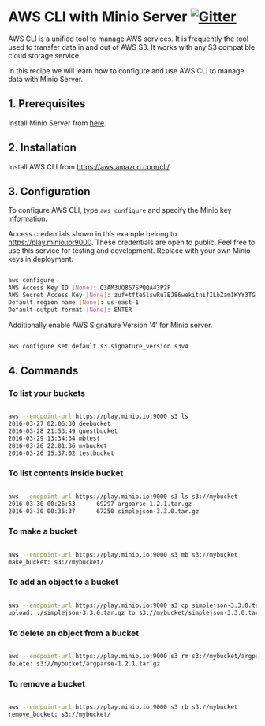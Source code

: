 # AWS CLI with Minio Server [![Gitter](https://badges.gitter.im/Join%20Chat.svg)](https://gitter.im/minio/minio?utm_source=badge&utm_medium=badge&utm_campaign=pr-badge&utm_content=badge)

AWS CLI is a unified tool to manage AWS services. It is frequently the tool used to transfer data in and out of AWS S3. It works with any S3 compatible cloud storage service. 

In this recipe we will learn how to configure and use AWS CLI to manage data with Minio Server.

## 1. Prerequisites

Install Minio Server from [here](http://docs.minio.io/docs/minio).

## 2. Installation 
 
Install AWS CLI from https://aws.amazon.com/cli/

## 3. Configuration

To configure AWS CLI, type `aws configure` and specify the Minio key information.

Access credentials shown in this example belong to https://play.minio.io:9000.
These credentials are open to public. Feel free to use this service for testing and development. Replace with your own Minio keys in deployment.

```sh

aws configure
AWS Access Key ID [None]: Q3AM3UQ867SPQQA43P2F
AWS Secret Access Key [None]: zuf+tfteSlswRu7BJ86wekitnifILbZam1KYY3TG
Default region name [None]: us-east-1
Default output format [None]: ENTER

```

Additionally enable AWS Signature Version '4' for Minio server.

```sh

aws configure set default.s3.signature_version s3v4

```

## 4. Commands
 
### To list your buckets

```sh

aws --endpoint-url https://play.minio.io:9000 s3 ls
2016-03-27 02:06:30 deebucket
2016-03-28 21:53:49 guestbucket
2016-03-29 13:34:34 mbtest
2016-03-26 22:01:36 mybucket
2016-03-26 15:37:02 testbucket

```

### To list contents inside bucket

```sh

aws --endpoint-url https://play.minio.io:9000 s3 ls s3://mybucket
2016-03-30 00:26:53      69297 argparse-1.2.1.tar.gz
2016-03-30 00:35:37      67250 simplejson-3.3.0.tar.gz

```

### To make a bucket

```sh

aws --endpoint-url https://play.minio.io:9000 s3 mb s3://mybucket
make_bucket: s3://mybucket/

```

### To add an object to a bucket

```sh

aws --endpoint-url https://play.minio.io:9000 s3 cp simplejson-3.3.0.tar.gz s3://mybucket
upload: ./simplejson-3.3.0.tar.gz to s3://mybucket/simplejson-3.3.0.tar.gz

```

### To delete an object from a bucket

```sh

aws --endpoint-url https://play.minio.io:9000 s3 rm s3://mybucket/argparse-1.2.1.tar.gz
delete: s3://mybucket/argparse-1.2.1.tar.gz

```

### To remove a bucket

```sh

aws --endpoint-url https://play.minio.io:9000 s3 rb s3://mybucket
remove_bucket: s3://mybucket/

```

